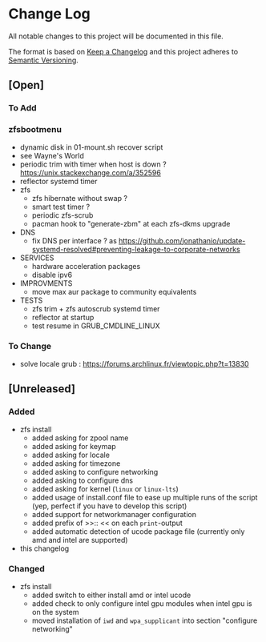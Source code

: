 # Change Log

All notable changes to this project will be documented in this file.

The format is based on [Keep a Changelog](http://keepachangelog.com/)
and this project adheres to [Semantic Versioning](http://semver.org/).

## [Open]

### To Add

### zfsbootmenu

* dynamic disk in 01-mount.sh recover script
* see Wayne's World
* periodic trim with timer when host is down ? https://unix.stackexchange.com/a/352596
* reflector systemd timer
* zfs
  * zfs hibernate without swap ?
  * smart test timer ?
  * periodic zfs-scrub
  * pacman hook to "generate-zbm" at each zfs-dkms upgrade
* DNS
  * fix DNS per interface ? as https://github.com/jonathanio/update-systemd-resolved#preventing-leakage-to-corporate-networks
* SERVICES
  * hardware acceleration packages
  * disable ipv6
* IMPROVMENTS
  * move max aur package to community equivalents
* TESTS
  * zfs trim + zfs autoscrub systemd timer
  * reflector at startup
  * test resume in GRUB_CMDLINE_LINUX

### To Change

* solve locale grub : https://forums.archlinux.fr/viewtopic.php?t=13830

## [Unreleased]

### Added

* zfs install
  * added asking for zpool name
  * added asking for keymap
  * added asking for locale
  * added asking for timezone
  * added asking to configure networking
  * added asking to configure dns
  * added asking for kernel (`linux` or `linux-lts`)
  * added usage of install.conf file to ease up multiple runs of the script (yep, perfect if you have to develop this script)
  * added support for networkmanager configuration
  * added prefix of >>:: << on each `print`-output
  * added automatic detection of ucode package file (currently only amd and intel are supported)
* this changelog

### Changed

* zfs install
  * added switch to either install amd or intel ucode
  * added check to only configure intel gpu modules when intel gpu is on the system
  * moved installation of `iwd` and `wpa_supplicant` into section "configure networking"
